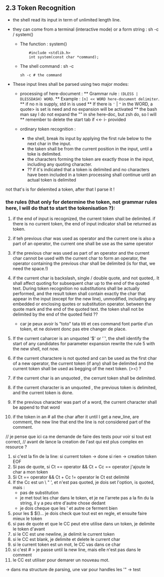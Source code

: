 ## 2.3 Token Recognition

- the shell read its input in term of unlimited length line.
- they can come from a terminal (interactive mode) or a form string : sh -c / system()
  * The function : system()
    ```C99
        #include <stdlib.h>
        int system(const char *command);
    ```
  * The shell command : sh -c 
    ```shell script
    sh -c # the command 
    ```
- These input lines shall be parsed using two major modes:
    
    * processing of here-document :
        ** Grammar rule : ` (DLESS | DLESSDASH) WORD `.
        ** Example :
            `[n] << WORD
                here-document
            delimiter`.
        ** if no n is supply, std in is used
        **  If there is ` ' ` | ` " ` in the WORD, a quote> is set is need
            and no expansion will be activated
        **  the bash man say I do not expand the "" in she here-doc, but zsh do, so I will
        ** remember to delete the start tab if <<- i- provided
    
    * ordinary token recognition :
        - the shell, break its input by applying the first rule below to the next char in the input.
        - the taken shall be from the current position in the input, until a toke is delimited.
        - the characters forming the token are exactly those in the input, including any quoting character.
        - ?? if it's indicated that a token is delimited and no characters have been included in a token
             processing shall continue until an actual token is delimited

not that's is for delemited a token, after that I parse it ! 
### the rules (that only for determine the token, not grammar rules here, I will do that to start the tokenisation ?):
1. if the end of input is recognized, the current token shall be delimited.
   if there is no current token, the end of input indicator shall be returned as token.
2. if teh previous char was used as operator and the current one is also a part of an operator,
   the current one shall be use as the same operator
3. if the previous char was used as part of an operator and the current char cannot be used with the current
   char to form an operator, the operator containing the previous char shall be delimited (is for that, we need the space.!) 
4.  if the current char is backslash, single / double quote, and not quoted,. It shall affect quoting for subsequent char up to 
    the end of the quoted text. During token recognition no substitutions shall be actually performed, and the result token
    shall contain exactly the char that appear in the input (except for the new line), unmodified, including any embedded or 
    enclosing quotes or substitution operator. between the quote mark and the end of the quoted text.
    the token shall not be delimited by the end of the quoted field ??
    - car je peux avoir ls "toto" tata titi et ces command font partie d'un token, et ne doivent donc pas etre changer de place.  
5. If the current caharcer is an unquoted '$' or  '`', the shell identify the start of any candidates for parameter expansion
   rewrite the rule 5 with the new shell, not now.
   
6.  if the current charactere is not quoted and can be used as the first char of a new
    operator, the current token (if any) shall be delimited and the current token shall be used as begging of the next token. (><) ?
7. if the current char is an unquoted <newline>, the cerrunt token shall be delimited.
8. if the current character is an unquoted <blank>, the previous token is delimited, and 
    the current token is done.
9. If the previous character was part of a word, the current character shall be append to that word
10. if the token in an # all the char after it until I get a new_line, are comment,
   the new line that end the line is not considered part of the comment.

// je pense que ici ca me demande de faire des tests pour voir si tout est correct,
// avant de lance la creation de l'ast qui est plus complex en resource ?

1. si c'est la fin de la line: 
    si current token -> done
    si rien -> creation token EOF
2. Si pas de quote, si Ct == operator && Ct + Cc == operator
    j'ajoute le char a mon token
3. Si Ct == operator && Ct + Cc != operator
    le Ct est delimité
4. If the Cc est un \ " ', et n'est pas quoted, je dois set l'option, is quoted,
    mais : 
    - pas de substitution
    - je met tout les char dans le token, et je ne l'arrete pas a la fin du la string, 
        il y a peu etre d'autre chose dedant
    - je dois cheque que les ' et autre ce ferment bien
5. pour les $ $()... je dois check que tout est en regle, et ensuite faire mieux le token
6. si pas de quote et que le CC peut etre utilise dans un token, je delimite le token d'avant
7. si le CC est une newline, je delimit le current token
8. si le CC est blank, je delimite et delete le current char
9. si le current token est un mot, le CC vas dans ce char 
10. si c'est # > je passe until la new line, mais elle n'est pas dans le comment
11. le CC est utiliser pour demarer un nouveau mot.

-> dans ma structure de parsing, une var pour handles les '"
-> test 

